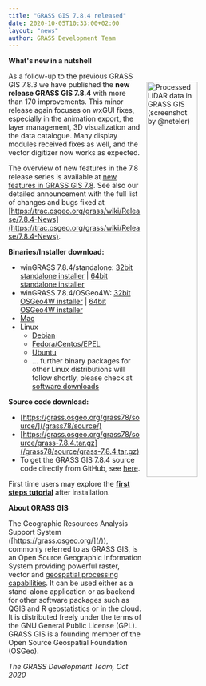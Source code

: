 ```yaml
---
title: "GRASS GIS 7.8.4 released"
date: 2020-10-05T10:33:00+02:00
layout: "news"
author: GRASS Development Team
---
```


**What's new in a nutshell**

<a href="/images/gallery/lidar/openNRW_bonn_lidar_shaded_50cm_res.png">
  <img src="/images/gallery/lidar/openNRW_bonn_lidar_shaded_50cm_res.png"
   alt="Processed LiDAR data in GRASS GIS (screenshot by @neteler)" title="Processed LiDAR data in GRASS GIS (screenshot by @neteler)"
   width="45%" style="float:right;padding-left:10px;padding-top:20px">
</a>

As a follow-up to the previous GRASS GIS 7.8.3 we have published the
**new release GRASS GIS 7.8.4** with more than 170 improvements. 
This minor release again focuses on wxGUI fixes, especially in the
animation export, the layer management, 3D visualization and the data
catalogue. Many display modules received fixes as well, and the vector
digitizer now works as expected. 

The overview of new features in the 7.8 release series is available at 
[new features in GRASS GIS 7.8](https://trac.osgeo.org/grass/wiki/Grass7/NewFeatures78).
See also our detailed announcement with the full list of changes and 
bugs fixed at 
[https://trac.osgeo.org/grass/wiki/Release/7.8.4-News](https://trac.osgeo.org/grass/wiki/Release/7.8.4-News).

**Binaries/Installer download:**

- winGRASS 7.8.4/standalone: 
  [32bit standalone installer](/grass78/binary/mswindows/native/x86/WinGRASS-7.8.4-1-Setup-x86.exe) \| [64bit standalone installer](/grass78/binary/mswindows/native/x86_64/WinGRASS-7.8.4-1-Setup-x86_64.exe)
- winGRASS 7.8.4/OSGeo4W:
  [32bit OSGeo4W installer](http://download.osgeo.org/osgeo4w/osgeo4w-setup-x86.exe) \| [64bit OSGeo4W installer](http://download.osgeo.org/osgeo4w/osgeo4w-setup-x86_64.exe)
- [Mac](http://grassmac.wikidot.com/downloads)
- Linux
    - [Debian](https://tracker.debian.org/pkg/grass)
    - [Fedora/Centos/EPEL](https://src.fedoraproject.org/rpms/grass)
    - [Ubuntu](https://launchpad.net/~ubuntugis/+archive/ubuntu/ubuntugis-unstable/+packages?field.name_filter=grass)
    - ... further binary packages for other Linux distributions will follow shortly, please check at [software downloads](/download/software/index.html#g78x)

**Source code download:**

-   [https://grass.osgeo.org/grass78/source/](/grass78/source/)
-   [https://grass.osgeo.org/grass78/source/grass-7.8.4.tar.gz](/grass78/source/grass-7.8.4.tar.gz)
-   To get the GRASS GIS 7.8.4 source code directly from GitHub, see [here](https://github.com/OSGeo/grass/releases/tag/7.8.4).

First time users may explore the [**first steps tutorial**](/learn/) after
installation.

**About GRASS GIS**

The Geographic Resources Analysis Support System
([https://grass.osgeo.org/](/)), commonly referred to as GRASS GIS, is
an Open Source Geographic Information System providing powerful raster,
vector and [geospatial processing capabilities](https://grass.osgeo.org/learn/overview/).
It can be used either as a stand-alone application or as backend for other
software packages such as QGIS and R geostatistics or in the cloud. It is
distributed freely under the terms of the GNU General Public License (GPL).
GRASS GIS is a founding member of the Open Source Geospatial Foundation (OSGeo).

*The GRASS Development Team, Oct 2020*

